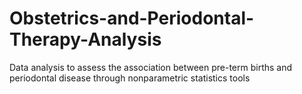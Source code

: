 # Obstetrics-and-Periodontal-Therapy-Analysis
Data analysis to assess the association between pre-term births and periodontal disease through nonparametric statistics tools
